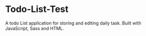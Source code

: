 # Todo-List-Test
A todo List application for storing and editing daily task. Built with JavaScript, Sass and HTML.
